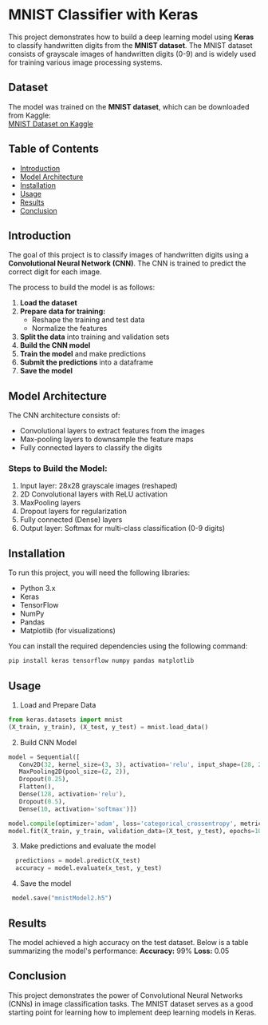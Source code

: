 # MNIST Classifier with Keras

This project demonstrates how to build a deep learning model using **Keras** to classify handwritten digits from the **MNIST dataset**. The MNIST dataset consists of grayscale images of handwritten digits (0-9) and is widely used for training various image processing systems.

## Dataset
The model was trained on the **MNIST dataset**, which can be downloaded from Kaggle:  
[MNIST Dataset on Kaggle](https://www.kaggle.com/c/digit-recognizer/data)

## Table of Contents
- [Introduction](#introduction)
- [Model Architecture](#model-architecture)
- [Installation](#installation)
- [Usage](#usage)
- [Results](#results)
- [Conclusion](#conclusion)

## Introduction
The goal of this project is to classify images of handwritten digits using a **Convolutional Neural Network (CNN)**. The CNN is trained to predict the correct digit for each image.

The process to build the model is as follows:
1. **Load the dataset**
2. **Prepare data for training:**
   - Reshape the training and test data
   - Normalize the features
3. **Split the data** into training and validation sets
4. **Build the CNN model**
5. **Train the model** and make predictions
6. **Submit the predictions** into a dataframe
7. **Save the model**

## Model Architecture
The CNN architecture consists of:
- Convolutional layers to extract features from the images
- Max-pooling layers to downsample the feature maps
- Fully connected layers to classify the digits

### Steps to Build the Model:
1. Input layer: 28x28 grayscale images (reshaped)
2. 2D Convolutional layers with ReLU activation
3. MaxPooling layers
4. Dropout layers for regularization
5. Fully connected (Dense) layers
6. Output layer: Softmax for multi-class classification (0-9 digits)

## Installation

To run this project, you will need the following libraries:
- Python 3.x
- Keras
- TensorFlow
- NumPy
- Pandas
- Matplotlib (for visualizations)

You can install the required dependencies using the following command:

```bash
pip install keras tensorflow numpy pandas matplotlib
```
## Usage
1. Load and Prepare Data
 ```python
from keras.datasets import mnist
(X_train, y_train), (X_test, y_test) = mnist.load_data()
```
2. Build CNN Model
 ```python
model = Sequential([
    Conv2D(32, kernel_size=(3, 3), activation='relu', input_shape=(28, 28, 1)),
    MaxPooling2D(pool_size=(2, 2)),
    Dropout(0.25),
    Flatten(),
    Dense(128, activation='relu'),
    Dropout(0.5),
    Dense(10, activation='softmax')])

model.compile(optimizer='adam', loss='categorical_crossentropy', metrics=['accuracy'])
model.fit(X_train, y_train, validation_data=(X_test, y_test), epochs=10)
```
3. Make predictions and evaluate the model
```python
  predictions = model.predict(X_test)
  accuracy = model.evaluate(x_test, y_test)
  ```
4. Save the model
```python
 model.save("mnistModel2.h5")
  ```
## Results 
The model achieved a high accuracy on the test dataset. Below is a table summarizing the model's performance:
**Accuracy:**  99%
**Loss:** 0.05
## Conclusion
This project demonstrates the power of Convolutional Neural Networks (CNNs) in image classification tasks. The MNIST dataset serves as a good starting point for learning how to implement deep learning models in Keras.
